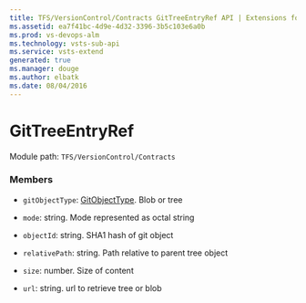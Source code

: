 ```yaml
---
title: TFS/VersionControl/Contracts GitTreeEntryRef API | Extensions for Visual Studio Team Services
ms.assetid: ea7f41bc-4d9e-4d32-3396-3b5c103e6a0b
ms.prod: vs-devops-alm
ms.technology: vsts-sub-api
ms.service: vsts-extend
generated: true
ms.manager: douge
ms.author: elbatk
ms.date: 08/04/2016
---
```


# GitTreeEntryRef

Module path: `TFS/VersionControl/Contracts`


### Members

* `gitObjectType`: [GitObjectType](../../../TFS/VersionControl/Contracts/GitObjectType.md). Blob or tree

* `mode`: string. Mode represented as octal string

* `objectId`: string. SHA1 hash of git object

* `relativePath`: string. Path relative to parent tree object

* `size`: number. Size of content

* `url`: string. url to retrieve tree or blob

